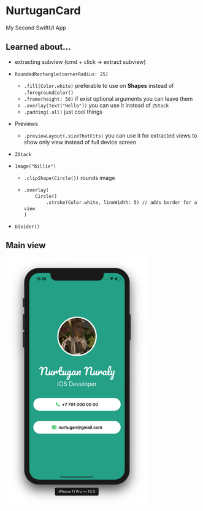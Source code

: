 # NurtuganCard
My Second SwiftUI App

## Learned about...
+ extracting subview (cmd + click -> extract subview)
+ `RoundedRectangle(cornerRadius: 25)`
  - `.fill(Color.white)` preferable to use on __Shapes__ instead of `.foregroundColor()`
  - `.frame(height: 50)` if exist optional arguments you can leave them
  - `.overlay(Text("Hello"))` you can use it instead of `ZStack`
  - `.padding(.all)` just cool things
  
+ Previews
  - `.previewLayout(.sizeThatFits)` you can use it for extracted views to show only view instead of full device screen
  
+ `ZStack`
+ `Image("billie")`
  - `.clipShape(Circle())` rounds image
  - ```
    .overlay(
        Circle()
            .stroke(Color.white, lineWidth: 5) // adds border for a view
    )
    ```
+ `Divider()`

## Main view
<img src="https://github.com/nurtugan/NurtuganCard/blob/master/Screen%20Shot%202020-03-24%20at%2012.25.15%20AM.png" alt="" width="371" height="648">
